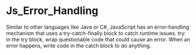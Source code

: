 # Js_Error_Handling
Similar to other languages like Java or C#, JavaScript has an error-handling mechanism that uses a try-catch-finally block to catch runtime issues. try: in the try block, wrap questionable code that could cause an error. When an error happens, write code in the catch block to do anything.
